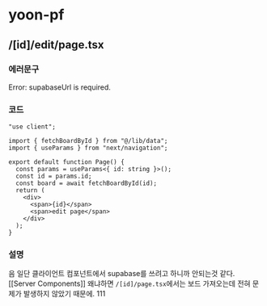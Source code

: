 # yoon-pf
## /\[id]/edit/page.tsx

### 에러문구
Error: supabaseUrl is required.
### 코드
```tsx
"use client";

import { fetchBoardById } from "@/lib/data";
import { useParams } from "next/navigation";

export default function Page() {
  const params = useParams<{ id: string }>();
  const id = params.id;
  const board = await fetchBoardById(id);
  return (
    <div>
      <span>{id}</span>
      <span>edit page</span>
    </div>
  );
}

```
### 설명
음 일단 클라이언트 컴포넌트에서 supabase를 쓰려고 하니까 안되는것 같다. [[Server Components]]
왜냐하면 `/[id]/page.tsx`에서는 보드 가져오는데 전혀 문제가 발생하지 않았기 때문에.
111
